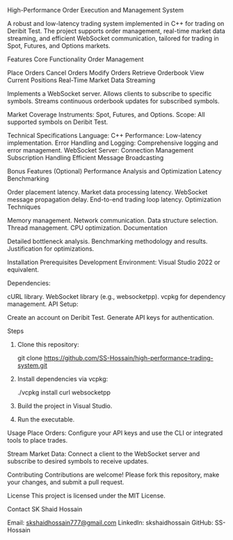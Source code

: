 High-Performance Order Execution and Management System

A robust and low-latency trading system implemented in C++ for trading on Deribit Test. The project supports order management, real-time market data streaming, and efficient WebSocket communication, tailored for trading in Spot, Futures, and Options markets.

Features
Core Functionality
Order Management

Place Orders
Cancel Orders
Modify Orders
Retrieve Orderbook
View Current Positions
Real-Time Market Data Streaming

Implements a WebSocket server.
Allows clients to subscribe to specific symbols.
Streams continuous orderbook updates for subscribed symbols.


Market Coverage
Instruments: Spot, Futures, and Options.
Scope: All supported symbols on Deribit Test.

Technical Specifications
Language: C++
Performance: Low-latency implementation.
Error Handling and Logging: Comprehensive logging and error management.
WebSocket Server:
Connection Management
Subscription Handling
Efficient Message Broadcasting


Bonus Features (Optional)
Performance Analysis and Optimization
Latency Benchmarking

Order placement latency.
Market data processing latency.
WebSocket message propagation delay.
End-to-end trading loop latency.
Optimization Techniques

Memory management.
Network communication.
Data structure selection.
Thread management.
CPU optimization.
Documentation

Detailed bottleneck analysis.
Benchmarking methodology and results.
Justification for optimizations.


Installation
Prerequisites
Development Environment: Visual Studio 2022 or equivalent.

Dependencies:

cURL library.
WebSocket library (e.g., websocketpp).
vcpkg for dependency management.
API Setup:

Create an account on Deribit Test.
Generate API keys for authentication.


Steps

1. Clone this repository:
   
    git clone https://github.com/SS-Hossain/high-performance-trading-system.git

3. Install dependencies via vcpkg:

   ./vcpkg install curl websocketpp  

5. Build the project in Visual Studio.
6. Run the executable.


Usage
Place Orders:
Configure your API keys and use the CLI or integrated tools to place trades.

Stream Market Data:
Connect a client to the WebSocket server and subscribe to desired symbols to receive updates.


Contributing
Contributions are welcome! Please fork this repository, make your changes, and submit a pull request.


License
This project is licensed under the MIT License.



Contact
SK Shaid Hossain

Email: skshaidhossain777@gmail.com
LinkedIn: skshaidhossain
GitHub: SS-Hossain
